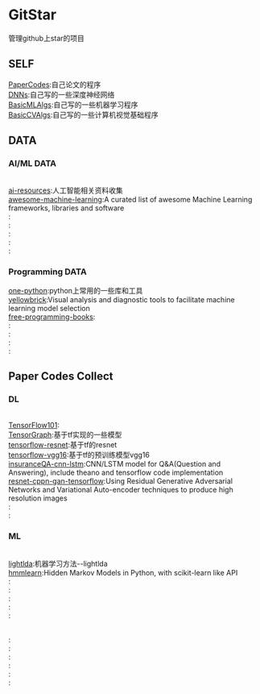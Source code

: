 <!--
@Author: JavenLau
@Date:   08-24-17
@Email:  javenlau@hotmail.com
@Last modified by:   JavenLau
@Last modified time: 08-24-17
-->

# GitStar
管理github上star的项目

## SELF
[PaperCodes](https://github.com/JavenLau/PaperCodes):自己论文的程序
<br>[DNNs](https://github.com/JavenLau/DNNs):自己写的一些深度神经网络
<br>[BasicMLAlgs](https://github.com/JavenLau/BasicMLAlgs):自己写的一些机器学习程序
<br>[BasicCVAlgs](https://github.com/JavenLau/BasicCVAlgs):自己写的一些计算机视觉基础程序

## DATA
### AI/ML DATA
<br>[ai-resources](https://github.com/memo/ai-resources):人工智能相关资料收集
<br>[awesome-machine-learning](https://github.com/josephmisiti/awesome-machine-learning):A curated list of awesome Machine Learning frameworks, libraries and software
<br>[]():
<br>[]():
<br>[]():
<br>[]():
<br>[]():

### Programming DATA
[one-python](https://github.com/geekan/one-python):python上常用的一些库和工具
<br>[yellowbrick](https://github.com/DistrictDataLabs/yellowbrick):Visual analysis and diagnostic tools to facilitate machine learning model selection
<br>[free-programming-books](https://github.com/EbookFoundation/free-programming-books):
<br>[]():
<br>[]():
<br>[]():
<br>[]():

## Paper Codes Collect
### DL
<br>[TensorFlow101](https://github.com/nihit/TensorFlow101):
<br>[TensorGraph](https://github.com/hycis/TensorGraph):基于tf实现的一些模型
<br>[tensorflow-resnet](https://github.com/ry/tensorflow-resnet):基于tf的resnet
<br>[tensorflow-vgg16](https://github.com/ry/tensorflow-vgg16):基于tf的预训练模型vgg16
<br>[insuranceQA-cnn-lstm](https://github.com/white127/insuranceQA-cnn-lstm):CNN/LSTM model for Q&A(Question and Answering), include theano and tensorflow code implementation
<br>[resnet-cppn-gan-tensorflow](https://github.com/hardmaru/resnet-cppn-gan-tensorflow):Using Residual Generative Adversarial Networks and Variational Auto-encoder techniques to produce high resolution images
<br>[]():
<br>[]():

### ML
<br>[lightlda](https://github.com/da03/lightlda):机器学习方法--lightlda
<br>[hmmlearn](https://github.com/hmmlearn/hmmlearn):Hidden Markov Models in Python, with scikit-learn like API
<br>[]():
<br>[]():
<br>[]():
<br>[]():
<br>[]():




<br>[]():
<br>[]():
<br>[]():
<br>[]():
<br>[]():
<br>[]():












